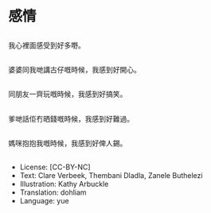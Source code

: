 # 感情

##
我心裡面感受到好多嘢。

##
婆婆同我哋講古仔嘅時候，我感到好開心。

##
同朋友一齊玩嘅時候，我感到好搞笑。

##
爹哋話佢冇晒錢嘅時候，我感到好難過。

##
媽咪抱抱我嘅時候，我感到好俾人錫。

##
* License: [CC-BY-NC]
* Text: Clare Verbeek, Thembani Dladla, Zanele Buthelezi
* Illustration: Kathy Arbuckle
* Translation: dohliam
* Language: yue
